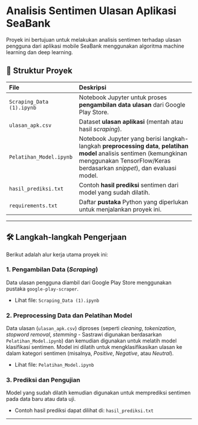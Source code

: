 # Analisis Sentimen Ulasan Aplikasi SeaBank

Proyek ini bertujuan untuk melakukan analisis sentimen terhadap ulasan pengguna dari aplikasi mobile SeaBank menggunakan algoritma machine learning dan deep learning.

## 📁 Struktur Proyek

| File | Deskripsi |
| :--- | :--- |
| `Scraping_Data (1).ipynb` | Notebook Jupyter untuk proses **pengambilan data ulasan** dari Google Play Store. |
| `ulasan_apk.csv` | Dataset **ulasan aplikasi** (mentah atau hasil *scraping*). |
| `Pelatihan_Model.ipynb` | Notebook Jupyter yang berisi langkah-langkah **preprocessing data**, **pelatihan model** analisis sentimen (kemungkinan menggunakan TensorFlow/Keras berdasarkan *snippet*), dan evaluasi model. |
| `hasil_prediksi.txt` | Contoh **hasil prediksi** sentimen dari model yang sudah dilatih. |
| `requirements.txt` | Daftar **pustaka** Python yang diperlukan untuk menjalankan proyek ini. |

***


## 🛠️ Langkah-langkah Pengerjaan

Berikut adalah alur kerja utama proyek ini:

### 1. Pengambilan Data (*Scraping*)
Data ulasan pengguna diambil dari Google Play Store menggunakan pustaka `google-play-scraper`.
* Lihat file: `Scraping_Data (1).ipynb`

### 2. Preprocessing Data dan Pelatihan Model
Data ulasan (`ulasan_apk.csv`) diproses (seperti *cleaning*, *tokenization*, *stopword removal*, *stemming* - Sastrawi digunakan berdasarkan `Pelatihan_Model.ipynb`) dan kemudian digunakan untuk melatih model klasifikasi sentimen. Model ini dilatih untuk mengklasifikasikan ulasan ke dalam kategori sentimen (misalnya, *Positive*, *Negative*, atau *Neutral*).
* Lihat file: `Pelatihan_Model.ipynb`

### 3. Prediksi dan Pengujian
Model yang sudah dilatih kemudian digunakan untuk memprediksi sentimen pada data baru atau data uji.
* Contoh hasil prediksi dapat dilihat di: `hasil_prediksi.txt`

***


